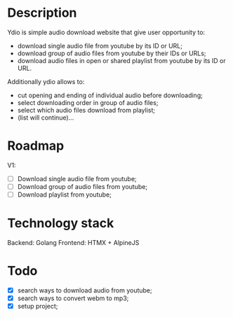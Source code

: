# Description
Ydio is simple audio download website that give user opportunity to:
- download single audio file from youtube by its ID or URL;
- download group of audio files from youtube by their IDs or URLs;
- download audio files in open or shared playlist from youtube by its ID or URL.

Additionally ydio allows to:
- cut opening and ending of individual audio before downloading;
- select downloading order in group of audio files;
- select which audio files download from playlist;
- (list will continue)...

# Roadmap
V1:
- [ ] Download single audio file from youtube;
- [ ] Download group of audio files from youtube;
- [ ] Download playlist from youtube;

# Technology stack
Backend: Golang
Frontend: HTMX + AlpineJS

# Todo
- [x] search ways to download audio from youtube;
- [x] search ways to convert webm to mp3;
- [x] setup project;